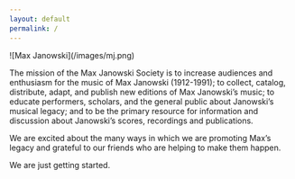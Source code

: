 ```yaml
---
layout: default
permalink: /
---
```


<div class="home_img" markdown=1>
![Max Janowski](/images/mj.png)
</div>

The mission of the Max Janowski Society is to increase audiences
and enthusiasm for the music of Max Janowski (1912-1991); to
collect, catalog, distribute, adapt, and publish new editions
of Max Janowski’s music; to educate performers, scholars, and
the general public about Janowski’s musical legacy; and to
be the primary resource for information and discussion about
Janowski’s scores, recordings and publications.

We are excited about the many ways in which we are promoting
Max’s legacy and grateful to our friends who are helping to
make them happen.

We are just getting started.

<script type="text/javascript">
if (location.href.includes("utm_campaign=cd1")) {
  location.href = '/cd1';
}
</script>
